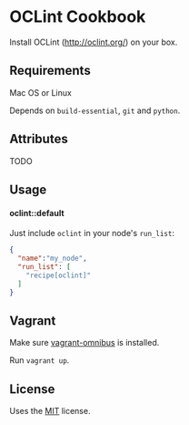 OCLint Cookbook
===============

Install OCLint (http://oclint.org/) on your box.

Requirements
------------

Mac OS or Linux

Depends on `build-essential`, `git` and `python`.


Attributes
----------

TODO


Usage
-----

#### oclint::default

Just include `oclint` in your node's `run_list`:

```json
{
  "name":"my_node",
  "run_list": [
    "recipe[oclint]"
  ]
}
```

Vagrant
-------

Make sure [vagrant-omnibus](https://github.com/schisamo/vagrant-omnibus) is installed.

Run `vagrant up`.


License
-------

Uses the [MIT](http://opensource.org/licenses/MIT) license.
